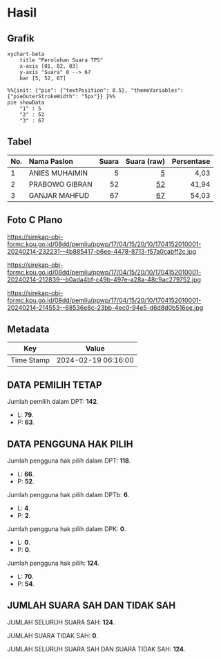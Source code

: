# Hasil

## Grafik

```mermaid
xychart-beta
    title "Perolehan Suara TPS"
    x-axis [01, 02, 03]
    y-axis "Suara" 0 --> 67
    bar [5, 52, 67]
```

```mermaid
%%{init: {"pie": {"textPosition": 0.5}, "themeVariables": {"pieOuterStrokeWidth": "5px"}} }%%
pie showData
    "1" : 5
    "2" : 52
    "3" : 67
```

## Tabel

| No. | Nama Paslon    | Suara | Suara (raw) | Persentase |
|:--- |:-------------- | -----:| -----------:| ----------:|
| 1   | ANIES MUHAIMIN | 5     | [5][p-1]    | 4,03       |
| 2   | PRABOWO GIBRAN | 52    | [52][p-2]   | 41,94      |
| 3   | GANJAR MAHFUD  | 67    | [67][p-3]   | 54,03      |


[p-1]: https://github.com/gigit-pemilu/pemilu-2024-17-bengkulu/blob/main/pilpres/hitung-suara/sub/17-bengkulu/sub/04-kaur/sub/15-padang-guci-hulu/sub/2010-marga-mulyo/sub/001-tps/sub/paslon-1.txt
[p-2]: https://github.com/gigit-pemilu/pemilu-2024-17-bengkulu/blob/main/pilpres/hitung-suara/sub/17-bengkulu/sub/04-kaur/sub/15-padang-guci-hulu/sub/2010-marga-mulyo/sub/001-tps/sub/paslon-2.txt
[p-3]: https://github.com/gigit-pemilu/pemilu-2024-17-bengkulu/blob/main/pilpres/hitung-suara/sub/17-bengkulu/sub/04-kaur/sub/15-padang-guci-hulu/sub/2010-marga-mulyo/sub/001-tps/sub/paslon-3.txt

## Foto C Plano

https://sirekap-obj-formc.kpu.go.id/08dd/pemilu/ppwp/17/04/15/20/10/1704152010001-20240214-232231--4b885417-b6ee-4478-8713-f57a0cabff2c.jpg

https://sirekap-obj-formc.kpu.go.id/08dd/pemilu/ppwp/17/04/15/20/10/1704152010001-20240214-212839--b0ada4bf-c49b-497e-a28a-48c9ac279752.jpg

https://sirekap-obj-formc.kpu.go.id/08dd/pemilu/ppwp/17/04/15/20/10/1704152010001-20240214-214553--68536e8c-23bb-4ec0-94e5-d6d8d0b516ee.jpg


## Metadata

| Key        | Value               |
| ---------- | ------------------- |
| Time Stamp | 2024-02-19 06:16:00 |


## DATA PEMILIH TETAP

Jumlah pemilih dalam DPT: **142**.
 * L: **79**.
 * P: **63**.

## DATA PENGGUNA HAK PILIH

Jumlah pengguna hak pilih dalam DPT: **118**.
 * L: **66**.
 * P: **52**.

Jumlah pengguna hak pilih dalam DPTb: **6**.
 * L: **4**.
 * P: **2**.

Jumlah pengguna hak pilih dalam DPK: **0**.
 * L: **0**.
 * P: **0**.

Jumlah pengguna hak pilih: **124**.
 * L: **70**.
 * P: **54**.

## JUMLAH SUARA SAH DAN TIDAK SAH

JUMLAH SELURUH SUARA SAH: **124**.

JUMLAH SUARA TIDAK SAH: **0**.

JUMLAH SELURUH SUARA SAH DAN SUARA TIDAK SAH: **124**.


